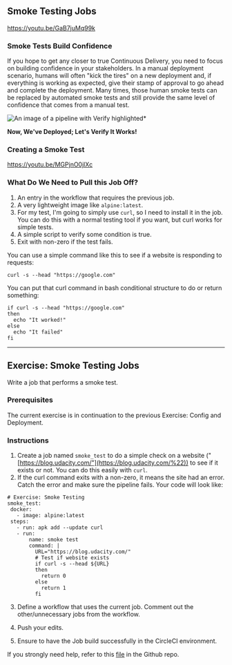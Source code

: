 ## Smoke Testing Jobs

https://youtu.be/GaB7juMq99k

### Smoke Tests Build Confidence

If you hope to get any closer to true Continuous Delivery, you need to focus on building confidence in your stakeholders. In a manual deployment scenario, humans will often "kick the tires" on a new deployment and, if everything is working as expected, give their stamp of approval to go ahead and complete the deployment. Many times, those human smoke tests can be replaced by automated smoke tests and still provide the same level of confidence that comes from a manual test.

![An image of a pipeline with Verify highlighted*](https://video.udacity-data.com/topher/2020/June/5ef0d0be_005-e/005-e.png)

**Now, We've Deployed; Let's Verify It Works!**

### Creating a Smoke Test

https://youtu.be/MGPjnO0jlXc

### What Do We Need to Pull this Job Off?

1. An entry in the workflow that requires the previous job.
2. A very lightweight image like `alpine:latest`.
3. For my test, I'm going to simply use `curl`, so I need to install it in the job. You can do this with a normal testing tool if you want, but curl works for simple tests.
4. A simple script to verify some condition is true.
5. Exit with non-zero if the test fails.

You can use a simple command like this to see if a website is responding to requests:
    
    curl -s --head "https://google.com" 

You can put that curl command in bash conditional structure to do or return something:

```
if curl -s --head "https://google.com" 
then
  echo "It worked!"
else
  echo "It failed"
fi
```

___

## Exercise: Smoke Testing Jobs

Write a job that performs a smoke test.

### Prerequisites

The current exercise is in continuation to the previous Exercise: Config and Deployment.

### Instructions

1. Create a job named `smoke_test` to do a simple check on a website ("[https://blog.udacity.com/"](https://blog.udacity.com/%22)) to see if it exists or not. You can do this easily with `curl`.
2. If the curl command exits with a non-zero, it means the site had an error. Catch the error and make sure the pipeline fails. Your code will look like:
    
```
# Exercise: Smoke Testing
smoke_test:
 docker:
   - image: alpine:latest
 steps:
   - run: apk add --update curl
   - run:
       name: smoke test
       command: |
         URL="https://blog.udacity.com/"
         # Test if website exists
         if curl -s --head ${URL} 
         then
           return 0
         else
           return 1
         fi
```

3. Define a workflow that uses the current job. Comment out the other/unnecessary jobs from the workflow.

1. Push your edits.

1. Ensure to have the Job build successfully in the CircleCI environment.

If you strongly need help, refer to this [file](https://github.com/udacity/nd9991-c3-hello-world-exercise-solution/blob/main/.circleci/config.yml) in the Github repo.

